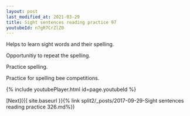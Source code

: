 ```yaml
---
layout: post
last_modified_at: 2021-03-29
title: Sight sentences reading practice 97
youtubeId: n7gR7CrZlZ0
---
```

 
 
Helps to learn sight words and their spelling.

Opportunitiy to repeat the spelling. 

Practice spelling. 
 
Practice for spelling bee competitions. 
 
{% include youtubePlayer.html id=page.youtubeId %}
 
 

[Next]({{ site.baseurl }}{% link  split2/_posts/2017-09-29-Sight sentences reading practice 326.md%})
 
